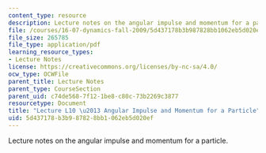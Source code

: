 ```yaml
---
content_type: resource
description: Lecture notes on the angular impulse and momentum for a particle.
file: /courses/16-07-dynamics-fall-2009/5d437178b3b987828bb1062eb5d020ef_MIT16_07F09_Lec10.pdf
file_size: 265785
file_type: application/pdf
learning_resource_types:
- Lecture Notes
license: https://creativecommons.org/licenses/by-nc-sa/4.0/
ocw_type: OCWFile
parent_title: Lecture Notes
parent_type: CourseSection
parent_uid: c74de568-7f12-1be8-c80c-73b2269c3877
resourcetype: Document
title: "Lecture L10 \u2013 Angular Impulse and Momentum for a Particle"
uid: 5d437178-b3b9-8782-8bb1-062eb5d020ef
---
```

Lecture notes on the angular impulse and momentum for a particle.